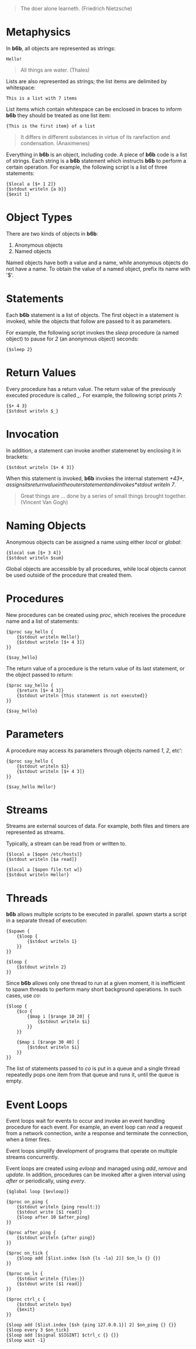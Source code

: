 > The doer alone learneth. (Friedrich Nietzsche)

# Metaphysics

In **b6b**, all objects are represented as strings:

    Hello!

> All things are water. (Thales)

Lists are also represented as strings; the list items are delimited by whitespace:

    This is a list with 7 items

List items which contain whitespace can be enclosed in braces to inform **b6b** they should be treated as one list item:

    {This is the first item} of a list

> It differs in different substances in virtue of its rarefaction and
condensation. (Anaximenes)

Everything in **b6b** is an object, including code. A piece of **b6b** code is a list of strings. Each string is a **b6b** statement which instructs **b6b** to perform a certain operation. For example, the following script is a list of three statements:

    {$local a [$+ 1 2]}
    {$stdout writeln {a b}}
    {$exit 1}

# Object Types

There are two kinds of objects in **b6b**:

1. Anonymous objects
2. Named objects

Named objects have both a value and a name, while anonymous objects do not have a name. To obtain the value of a named object, prefix its name with '$'.

# Statements

Each **b6b** statement is a list of objects. The first object in a statement is invoked, while the objects that follow are passed to it as parameters.

For example, the following script invokes the *sleep* procedure (a named object) to pause for *2* (an anonymous object) seconds:

    {$sleep 2}

# Return Values

Every procedure has a return value. The return value of the previously executed procedure is called *_*. For example, the following script prints *7*:

    {$+ 4 3}
    {$stdout writeln $_}

# Invocation

In addition, a statement can invoke another statemenet by enclosing it in brackets:

    {$stdout writeln [$+ 4 3]}

When this statement is invoked, **b6b** invokes the internal statement *$+ 4 3*, assigns its return value in the outer statement and invokes *$stdout writeln 7*.

> Great things are ... done by a series of small things brought together. (Vincent Van Gogh)

# Naming Objects

Anonymous objects can be assigned a name using either *local* or *global*:

    {$local sum [$+ 3 4]}
    {$stdout writeln $sum}

Global objects are accessible by all procedures, while local objects cannot be used outside of the procedure that created them.

# Procedures

New procedures can be created using *proc*, which receives the procedure name and a list of statements:

    {$proc say_hello {
    	{$stdout writeln Hello!}
    	{$stdout writeln [$+ 4 3]}
    }}

    {$say_hello}


The return value of a procedure is the return value of its last statement, or the object passed to *return*:

    {$proc say_hello {
    	{$return [$+ 4 3]}
    	{$stdout writeln {this statement is not executed}}
    }}

    {$say_hello}

# Parameters

A procedure may access its parameters through objects named *1*, *2*, etc':

    {$proc say_hello {
    	{$stdout writeln $1}
    	{$stdout writeln [$+ 4 3]}
    }}

    {$say_hello Hello!}

# Streams

Streams are external sources of data. For example, both files and timers are represented as streams.

Typically, a stream can be read from or written to.

    {$local a [$open /etc/hosts]}
    {$stdout writeln [$a read]}

    {$local a [$open file.txt w]}
    {$stdout writeln Hello!}

# Threads

**b6b** allows multiple scripts to be executed in parallel. *spawn* starts a script in a separate thread of execution:

    {$spawn {
    	{$loop {
    		{$stdout writeln 1}
    	}}
    }}

    {$loop {
    	{$stdout writeln 2}
    }}


Since **b6b** allows only one thread to run at a given moment, it is inefficient to spawn threads to perform many short background operations. In such cases, use *co*:

    {$loop {
    	{$co {
    		{$map i [$range 10 20] {
    			{$stdout writeln $i}
    		}}
    	}}

    	{$map i [$range 30 40] {
    		{$stdout writeln $i}
    	}}
    }}

The list of statements passed to *co* is put in a queue and a single thread repeatedly pops one item from that queue and runs it, until the queue is empty.

# Event Loops

Event loops wait for events to occur and invoke an event handling procedure for each event. For example, an event loop can *read* a request from a network connection, *write* a response and terminate the connection, when a timer fires.

Event loops simplify development of programs that operate on multiple streams concurrently.

Event loops are created using *evloop* and managed using *add*, *remove* and *update*. In addition, procedures can be invoked after a given interval using *after* or periodically, using *every*.

    {$global loop [$evloop]}

    {$proc on_ping {
    	{$stdout writeln {ping result:}}
    	{$stdout write [$1 read]}
    	{$loop after 10 $after_ping}
    }}

    {$proc after_ping {
    	{$stdout writeln {after ping}}
    }}

    {$proc on_tick {
    	{$loop add [$list.index [$sh {ls -la} 2]] $on_ls {} {}}
    }}

    {$proc on_ls {
    	{$stdout writeln {files:}}
    	{$stdout write [$1 read]}
    }}

    {$proc ctrl_c {
    	{$stdout writeln bye}
    	{$exit}
    }}

    {$loop add [$list.index [$sh {ping 127.0.0.1}] 2] $on_ping {} {}}
    {$loop every 3 $on_tick}
    {$loop add [$signal $SIGINT] $ctrl_c {} {}}
    {$loop wait -1}
